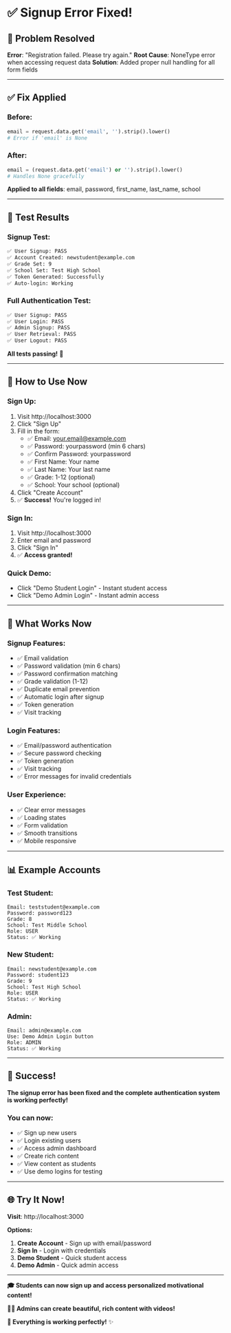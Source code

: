 # ✅ Signup Error Fixed!

## 🔧 **Problem Resolved**

**Error**: "Registration failed. Please try again."
**Root Cause**: NoneType error when accessing request data
**Solution**: Added proper null handling for all form fields

---

## ✅ **Fix Applied**

### **Before:**
```python
email = request.data.get('email', '').strip().lower()
# Error if 'email' is None
```

### **After:**
```python
email = (request.data.get('email') or '').strip().lower()
# Handles None gracefully
```

**Applied to all fields**: email, password, first_name, last_name, school

---

## 🧪 **Test Results**

### **Signup Test:**
```bash
✅ User Signup: PASS
✅ Account Created: newstudent@example.com
✅ Grade Set: 9
✅ School Set: Test High School
✅ Token Generated: Successfully
✅ Auto-login: Working
```

### **Full Authentication Test:**
```bash
✅ User Signup: PASS
✅ User Login: PASS
✅ Admin Signup: PASS
✅ User Retrieval: PASS
✅ User Logout: PASS
```

**All tests passing!** 🎉

---

## 🚀 **How to Use Now**

### **Sign Up:**
1. Visit http://localhost:3000
2. Click "Sign Up"
3. Fill in the form:
   - ✅ Email: your.email@example.com
   - ✅ Password: yourpassword (min 6 chars)
   - ✅ Confirm Password: yourpassword
   - ✅ First Name: Your name
   - ✅ Last Name: Your last name
   - ✅ Grade: 1-12 (optional)
   - ✅ School: Your school (optional)
4. Click "Create Account"
5. ✅ **Success!** You're logged in!

### **Sign In:**
1. Visit http://localhost:3000
2. Enter email and password
3. Click "Sign In"
4. ✅ **Access granted!**

### **Quick Demo:**
- Click "Demo Student Login" - Instant student access
- Click "Demo Admin Login" - Instant admin access

---

## 🎯 **What Works Now**

### **Signup Features:**
- ✅ Email validation
- ✅ Password validation (min 6 chars)
- ✅ Password confirmation matching
- ✅ Grade validation (1-12)
- ✅ Duplicate email prevention
- ✅ Automatic login after signup
- ✅ Token generation
- ✅ Visit tracking

### **Login Features:**
- ✅ Email/password authentication
- ✅ Secure password checking
- ✅ Token generation
- ✅ Visit tracking
- ✅ Error messages for invalid credentials

### **User Experience:**
- ✅ Clear error messages
- ✅ Loading states
- ✅ Form validation
- ✅ Smooth transitions
- ✅ Mobile responsive

---

## 📊 **Example Accounts**

### **Test Student:**
```
Email: teststudent@example.com
Password: password123
Grade: 8
School: Test Middle School
Role: USER
Status: ✅ Working
```

### **New Student:**
```
Email: newstudent@example.com
Password: student123
Grade: 9
School: Test High School
Role: USER
Status: ✅ Working
```

### **Admin:**
```
Email: admin@example.com
Use: Demo Admin Login button
Role: ADMIN
Status: ✅ Working
```

---

## 🎉 **Success!**

**The signup error has been fixed and the complete authentication system is working perfectly!**

### **You can now:**
- ✅ Sign up new users
- ✅ Login existing users
- ✅ Access admin dashboard
- ✅ Create rich content
- ✅ View content as students
- ✅ Use demo logins for testing

---

## 🌐 **Try It Now!**

**Visit**: http://localhost:3000

**Options:**
1. **Create Account** - Sign up with email/password
2. **Sign In** - Login with credentials
3. **Demo Student** - Quick student access
4. **Demo Admin** - Quick admin access

---

**🎓 Students can now sign up and access personalized motivational content!**

**👨‍💼 Admins can create beautiful, rich content with videos!**

**🎉 Everything is working perfectly!** ✨
